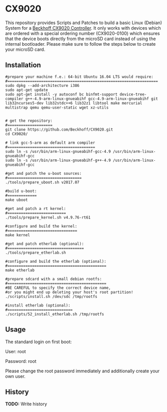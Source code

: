 # CX9020

This repository provides Scripts and Patches to build a basic Linux (Debian) System for a [Beckhoff CX9020 Controller](https://www.beckhoff.com/default.asp?embedded_pc/cx9020.htm).
It only works with devices which are ordered with a special ordering number (CX9020-0100) which ensures that the device boots directly from the microSD card instead of using the internal bootloader.
Please make sure to follow the steps below to create your microSD card.

## Installation
```
#prepare your machine f.e.: 64-bit Ubuntu 16.04 LTS would require:
#===================================================================
sudo dpkg --add-architecture i386
sudo apt-get update
sudo apt-get install -y autoconf bc binfmt-support device-tree-compiler g++-4.9-arm-linux-gnueabihf gcc-4.9-arm-linux-gnueabihf git lib32ncurses5-dev lib32stdc++6 lib32z1 libtool make mercurial multistrap qemu qemu-user-static wget xz-utils


# get the repository:
#====================
git clone https://github.com/Beckhoff/CX9020.git
cd CX9020/

# link gcc-5-arm as default arm compiler
#=======================================
sudo ln -s /usr/bin/arm-linux-gnueabihf-gcc-4.9 /usr/bin/arm-linux-gnueabihf-gcc
sudo ln -s /usr/bin/arm-linux-gnueabihf-g++-4.9 /usr/bin/arm-linux-gnueabihf-gcc

#get and patch the u-boot sources:
#=================================
./tools/prepare_uboot.sh v2017.07

#build u-boot:
#=============
make uboot

#get and patch a rt kernel:
#==========================
./tools/prepare_kernel.sh v4.9.76-rt61

#configure and build the kernel:
#===============================
make kernel

#get and patch etherlab (optional):
#==================================
./tools/prepare_etherlab.sh

#configure and build the etherlab (optional):
#============================================
make etherlab

#prepare sdcard with a small debian rootfs:
#============================================
#BE CAREFUL to specify the correct device name,
#or you might end up deleting your host's root partition!
./scripts/install.sh /dev/sdc /tmp/rootfs

#install etherlab (optional):
#=============================
./scripts/52_install_etherlab.sh /tmp/rootfs
```
## Usage
The standard login on first boot:

User:     root

Password: root

Please change the root password immediately and additionally create your own user.

## History
**TODO:** Write history
